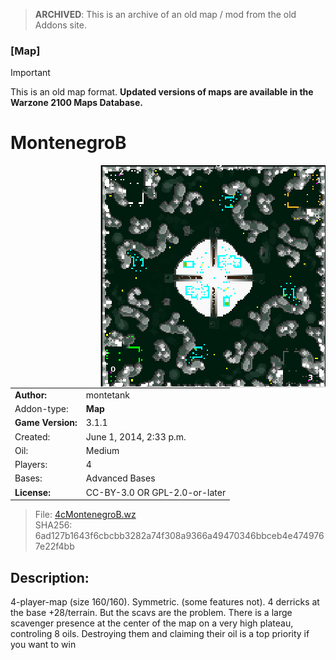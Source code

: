 > **ARCHIVED**: This is an archive of an old map / mod from the old Addons site.

### [Map]

> [!IMPORTANT]
> This is an old map format. **Updated versions of maps are available in the Warzone 2100 Maps Database.**

# MontenegroB

<img src="./preview.jpg" align="right" />

| | |
| - | - |
| __Author:__ | montetank |
| Addon-type: | __Map__ |
| __Game Version:__ | 3.1.1 |
| Created: | June 1, 2014, 2:33 p.m. |
| Oil: | Medium |
| Players: | 4 |
| Bases: | Advanced Bases |
| __License:__ | CC-BY-3.0 OR GPL-2.0-or-later |

> File: [4cMontenegroB.wz](https://github.com/Warzone2100/old-addons-site/raw/main/assets/273/4cMontenegroB.wz)  
> SHA256: 6ad127b1643f6cbcbb3282a74f308a9366a49470346bbceb4e4749767e22f4bb

## Description:

4-player-map (size 160/160). Symmetric. (some features not). 4 derricks at the base +28/terrain. But the scavs are the problem. There is a large scavenger presence at the center of the map on a very high plateau, controling 8 oils. Destroying them and claiming their oil is a top priority if you want to win

